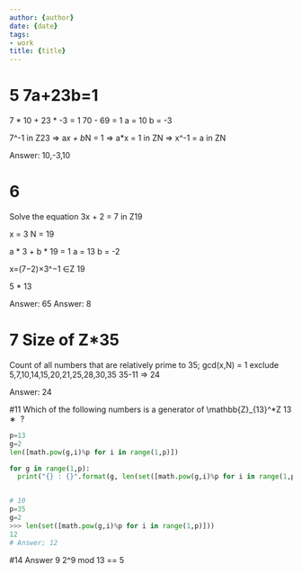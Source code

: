 ```yaml
---
author: {author}
date: {date}
tags:
- work
title: {title}
---
```



# 5 7a+23b=1
7 * 10 + 23 * -3 = 1
70 - 69 = 1
a = 10
b = -3

7^-1 in Z23 => a*x + b*N = 1 => a*x = 1 in ZN => x^-1 = a in ZN

Answer:
10,-3,10

# 6
Solve the equation 3x + 2 = 7 in Z19

x = 3
N = 19

a * 3 + b * 19 = 1
a = 13
b = -2

 x=(7−2)×3^−1 ∈Z 19

 5 * 13

 Answer: 65
 Answer: 8

# 7 Size of Z*35

Count of all numbers that are relatively prime to 35; gcd(x,N) = 1
exclude 5,7,10,14,15,20,21,25,28,30,35
35-11 => 24

Answer: 24


#11 Which of the following numbers is a generator of \mathbb{Z}_{13}^*Z 13 ∗ ​	?
```python
p=13
g=2
len([math.pow(g,i)%p for i in range(1,p)])

for g in range(1,p):
  print("{} : {}".format(g, len(set([math.pow(g,i)%p for i in range(1,p)]))))


# 10
p=35
g=2
>>> len(set([math.pow(g,i)%p for i in range(1,p)]))
12
# Answer; 12
```

#14 
Answer 9
2^9 mod 13 == 5
